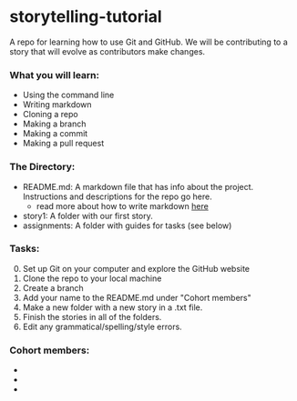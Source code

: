# storytelling-tutorial
A repo for learning how to use Git and GitHub. We will be contributing to a story that will evolve as contributors make changes.

### <b>What you will learn:</b>
- Using the command line 
- Writing markdown
- Cloning a repo
- Making a branch
- Making a commit
- Making a pull request

### <b>The Directory:</b>
- README.md: A markdown file that has info about the project. Instructions and descriptions for the repo go here.
  - read more about how to write markdown [here](https://github.com/adam-p/markdown-here/wiki/Markdown-Cheatsheet)
- story1: A folder with our first story.
- assignments: A folder with guides for tasks (see below)


### <b>Tasks:</b>
0. Set up Git on your computer and explore the GitHub website
1. Clone the repo to your local machine
2. Create a branch
3. Add your name to the README.md under "Cohort members"
4. Make a new folder with a new story in a .txt file.
5. Finish the stories in all of the folders.
6. Edit any grammatical/spelling/style errors.


### <b>Cohort members:</b>
-
- 
-
